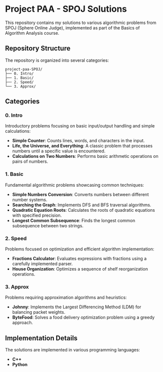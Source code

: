# Project PAA - SPOJ Solutions

This repository contains my solutions to various algorithmic problems from SPOJ (Sphere Online Judge), implemented as part of the Basics of Algorithm Analysis course.

## Repository Structure

The repository is organized into several categories:

```
project-paa-SPOJ/
├── 0. Intro/
├── 1. Basic/
├── 2. Speed/
└── 3. Approx/
```

## Categories

### 0. Intro
Introductory problems focusing on basic input/output handling and simple calculations:
- **Simple Counter**: Counts lines, words, and characters in the input.
- **Life, the Universe, and Everything**: A classic problem that processes numbers until a specific value is encountered.
- **Calculations on Two Numbers**: Performs basic arithmetic operations on pairs of numbers.

### 1. Basic
Fundamental algorithmic problems showcasing common techniques:
- **Simple Numbers Conversion**: Converts numbers between different number systems.
- **Searching the Graph**: Implements DFS and BFS traversal algorithms.
- **Quadratic Equation Roots**: Calculates the roots of quadratic equations with specified precision.
- **Longest Common Subsequence**: Finds the longest common subsequence between two strings.

### 2. Speed
Problems focused on optimization and efficient algorithm implementation:
- **Fractions Calculator**: Evaluates expressions with fractions using a carefully implemented parser.
- **House Organization**: Optimizes a sequence of shelf reorganization operations.

### 3. Approx
Problems requiring approximation algorithms and heuristics:
- **Johnny**: Implements the Largest Differencing Method (LDM) for balancing packet weights.
- **ByteFood**: Solves a food delivery optimization problem using a greedy approach.

## Implementation Details

The solutions are implemented in various programming languages:
- **C++**
- **Python**
